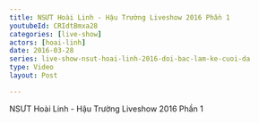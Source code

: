 ```yaml
---
title: NSƯT Hoài Linh - Hậu Trường Liveshow 2016 Phần 1
youtubeId: CRIdtBmxa28
categories: [live-show]
actors: [hoai-linh]
date: 2016-03-28
series: live-show-nsut-hoai-linh-2016-doi-bac-lam-ke-cuoi-da
type: Video
layout: Post

---
```

NSƯT Hoài Linh - Hậu Trường Liveshow 2016 Phần 1